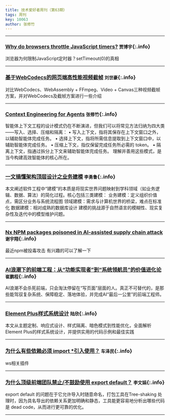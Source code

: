 ```yaml
---
title: 技术爱好者周刊（第63期）
tags: 周刊
key: 10063
author: 张修竹
---
```

---

### [Why do browsers throttle JavaScript timers?](https://nolanlawson.com/2025/08/31/why-do-browsers-throttle-javascript-timers/) `贾博宇`{:.info}

浏览器为何限制JavaScript定时器？setTimeout(0)的真相


---
### [基于WebCodecs的网页端高性能视频截帧](https://juejin.cn/post/7329573765087756314) `刘世豪`{:.info}

对比WebCodecs、WebAssembly + FFmpeg、Video + Canvas三种视频截帧方案，并对WebCodecs及截帧方案进行一些介绍

---
### [Context Engineering for Agents](https://rlancemartin.github.io/2025/06/23/context_engineering/) `张修竹`{:.info}

智能体上下文工程的设计模式仍在不断演进，但我们可以将常见方法归纳为四大类——写入、选择、压缩和隔离：
• 写入上下文，指将其保存在上下文窗口之外，以辅助智能体完成任务。
• 选择上下文，指将所需信息提取到上下文窗口中，以辅助智能体完成任务。
• 压缩上下文，指仅保留完成任务所必需的 token。
• 隔离上下文，指通过拆分上下文来辅助智能体完成任务。
理解并善用这些模式，是当今构建高效智能体的核心所在。

---
### [一文搞懂架构顶层设计之业务建模](https://mp.weixin.qq.com/s/-neGv_pe3nPSzTyyuaHIdQ) `李勇鲁`{:.info}

本文阐述软件工程中“建模”的本质是将现实世界问题映射到学科领域（如业务逻辑、数据、算法）的简化过程。核心包括三类建模：
业务建模：定义组织价值点，需区分业务与系统流程图
领域建模：需求与计算机世界的桥梁，难点在标准化
数据建模：相对成熟的数据库设计
建模的挑战源于自然语言的模糊性、现实复杂性及迭代中的模型维护问题。

---
### [Nx NPM packages poisoned in AI-assisted supply chain attack](https://www.theregister.com/2025/08/27/nx_npm_supply_chain_attack/) `谢宇翔`{:.info}

最近npm被投毒攻击 有兴趣的可以了解一下

---
### [AI浪潮下的前端工程：从“功能实现者”到“系统领航员”的价值进化论](https://juejin.cn/post/7548708052423000107) `崔鹏程`{:.info}

AI浪潮不会杀死前端，只会淘汰停留在“写页面”层面的人。真正不可替代的，是那些能驾驭复杂系统、保障稳定、落地体验，并完成AI“最后一公里”的前端工程师。

---
### [Element Plus样式系统设计](https://mp.weixin.qq.com/s/qQ-Nu3lx9d8hhiCfEyvmGg) `陆欣`{:.info}

本文从主题定制、响应式设计、样式隔离、暗色模式到性能优化，全面解析Element Plus的样式系统设计，并提供实用的代码示例和最佳实践

---
### [为什么有些依赖必须 import *引入使用？](https://juejin.cn/post/7544301375816237107) `车泽民`{:.info}

ws相关插件

---
### [为什么顶级前端团队禁止/不鼓励使用 export default？](https://mp.weixin.qq.com/s/zZL5eb-Z-n5u0kVOLYMvjw) `李文娟`{:.info}

export default 的问题在于它允许导入时随意命名，打包工具在Tree-shaking 处理时，因为具名导出的依赖关系更加明确和静态，工具能更容易地分析出哪些代码是 dead code，从而进行更可靠的优化。

---
